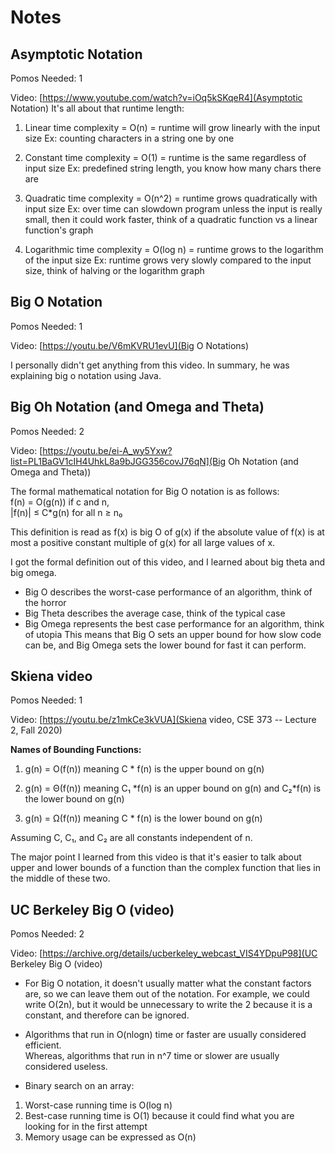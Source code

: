 # Notes

## Asymptotic Notation

Pomos Needed: 1

Video: [https://www.youtube.com/watch?v=iOq5kSKqeR4](Asymptotic Notation)
It's all about that runtime length:

1) Linear time complexity = O(n) = runtime will grow linearly with the input size
Ex: counting characters in a string one by one

2) Constant time complexity = O(1) = runtime is the same regardless of input size
Ex: predefined string length, you know how many chars there are

3) Quadratic time complexity = O(n^2) = runtime grows quadratically with input size
Ex: over time can slowdown program unless the input is really small, then it could work faster, think of a quadratic function vs a linear function's graph

4) Logarithmic time complexity = O(log n) = runtime grows to the logarithm of the input size
Ex: runtime grows very slowly compared to the input size, think of halving or the logarithm graph

## Big O Notation

Pomos Needed: 1

Video: [https://youtu.be/V6mKVRU1evU](Big O Notations)

I personally didn't get anything from this video. In summary, he was explaining big o notation using Java.

## Big Oh Notation (and Omega and Theta)

Pomos Needed: 2

Video: [https://youtu.be/ei-A_wy5Yxw?list=PL1BaGV1cIH4UhkL8a9bJGG356covJ76qN](Big Oh Notation (and Omega and Theta))

The formal mathematical notation for Big O notation is as follows: </br>
f(n) = O(g(n)) if c and n, </br>
|f(n)| &leq; C*g(n) for all n &GreaterEqual; n&#x2080;

This definition is read as f(x) is big O of g(x) if the absolute value of f(x) is at most a positive constant multiple of g(x) for all large values of x.

I got the formal definition out of this video, and I learned about big theta and big omega.

* Big O describes the worst-case performance of an algorithm, think of the horror
* Big Theta describes the average case, think of the typical case
* Big Omega represents the best case performance for an algorithm, think of utopia
This means that Big O sets an upper bound for how slow code can be, and Big Omega sets the lower bound for fast it can perform.

## Skiena video

Pomos Needed: 1

Video: [https://youtu.be/z1mkCe3kVUA](Skiena video, CSE 373 -- Lecture 2, Fall 2020)

**Names of Bounding Functions:**

1) g(n) = O(f(n)) meaning C * f(n) is the upper bound on g(n)

2) g(n) = &Theta;(f(n)) meaning C&#x2081; *f(n) is an upper bound on g(n) and C&#x2082;*f(n) is the lower bound on g(n)

3) g(n) = &Omega;(f(n)) meaning C * f(n) is the lower bound on g(n)

Assuming C, C&#x2081;, and C&#x2082; are all constants independent of n.

The major point I learned from this video is that it's easier to talk about upper and lower bounds of a function than the complex function that lies in the middle of these two.

## UC Berkeley Big O (video)

Pomos Needed: 2

Video: [https://archive.org/details/ucberkeley_webcast_VIS4YDpuP98](UC Berkeley Big O (video)

* For Big O notation, it doesn't usually matter what the constant factors are, so we can leave them out of the notation. For example, we could write O(2n), but it would be unnecessary to write the 2 because it is a constant, and therefore can be ignored.

* Algorithms that run in O(nlogn) time or faster are usually considered efficient. </br>
Whereas, algorithms that run in n^7 time or slower are usually considered useless.

* Binary search on an array:

1. Worst-case running time is O(log n)
2. Best-case running time is O(1) because it could find what you are looking for in the first attempt
3. Memory usage can be expressed as O(n)
